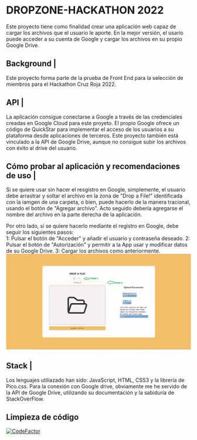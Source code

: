 # DROPZONE-HACKATHON 2022

Este proyecto tiene como finalidad crear una aplicación web  capaz de cargar los archivos que el usuario le aporte. En la mejor versión, el usario puede acceder a su cuenta de Google y cargar los archivos en su propio Google Drive.
 
## Background |
 
Este proyecto forma parte de la prueba de Front End para la selección de miembros para el Hackathon Cruz Roja 2022.
 
## API |

La aplicación consigue conectarse a Google a través de las credenciales creadas en Google Cloud para este proyeto. El propio Google ofrece un código de QuickStar para implementar el acceso de los usuarios a su plataforma desde aplicaciones de terceros.
Este proyecto también está vinculado a la API de Google Drive, aunque no consigue subir los archivos con éxito al drive del usuario.
 
## Cómo probar al aplicación y recomendaciones de uso |

 Si se quiere usar sin hacer el resgistro en Google, simplemente, el usuario debe arrastrar y soltar el archivo en la zona de "Drop a File!" identificada con la iamgen de una carpeta, o bien, puede hacerlo de la manera tracional, usando el botón de "Agregar archivo".
Acto seguido debería agregarse el nombre del archivo en la parte derecha de la aplicación.

Por otro lado, si se quiere hacerlo mediante el registro en Google, debe seguir los siguientes pasos:<br/>
1: Pulsar el botón de "Acceder" y añadir el usuario y contraseña deseado.
2: Pulsar el botón de "Autorización" y permitir a la App usar y modificar datos de su Google Drive.
3: Cargar los archivos como anteriormente.
![Alt text](/assets/PASOS.png)
 
## Stack | 
Los lenguajes utiliazado han sido: JavaScript, HTML, CSS3 y la librería de Pico.css.
Para la conexión con Google drive, obviamente me he servido de la API de Google Drive, utilizando su documentación y la sabiduría de StackOverFlow.
 
## Limpieza de código
 [![CodeFactor](https://www.codefactor.io/repository/github/lilasarfson/dropdochackaton/badge)](https://www.codefactor.io/repository/github/lilasarfson/dropdochackaton)